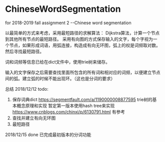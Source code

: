 # ChineseWordSegmentation
for 2018-2019 fall assignment 2 --Chinese word segmentation

以最简单的方式来考虑，采用最短路径的求解算法：
Dijkstra算法，计算一个节点到其他所有节点的最短路径。
采用有向图的方式保存输入的文字，每个字视为一个节点，如果形成词语，用弧连接，构造成有向无环图，弧上的权是词频取对数。然后寻找最短路径。

词和词频等信息已给在dict文件中，使用trie树来储存。

输入的文字保存之后需要查找里面所包含的所有词和相对应的词频，以便建立节点间的弧。建立弧的时候不能出现环。（这也是分词的要求）

总结 
2018/12/12 todo:
1. 保存词典dict 
https://segmentfault.com/a/1190000008877595    trie树的基本概念原理和实现
暂定第一版本使用hash tree来实现
https://www.cnblogs.com/chinxi/p/6130791.html    有参考
2. 查找并建立有向无环图
3. 最短路径

2018/12/15 done
已完成最初版本的分词功能
